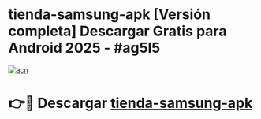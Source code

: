 # tienda-samsung-apk  [Versión completa] Descargar Gratis para Android 2025 - #ag5l5

[![acn](https://github.com/user-attachments/assets/0f9c940e-d8b0-45ae-aac7-cd30a18b3e1c)](https://apps.freeplayer.one?title=tienda-samsung-apk&ref=9F)

# 👉🔴 Descargar [tienda-samsung-apk](https://apps.freeplayer.one?title=tienda-samsung-apk&ref=9F)